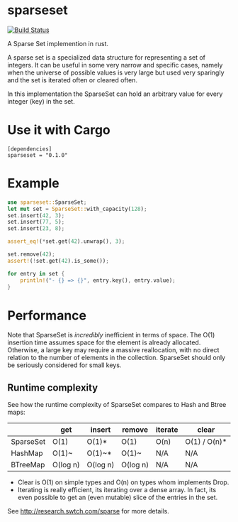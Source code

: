 #  sparseset

[![Build Status](https://travis-ci.org/bombela/sparseset.svg?branch=master)](https://travis-ci.org/bombela/sparseset)

A Sparse Set implemention in rust.

A sparse set is a specialized data structure for representing a set of integers.
It can be useful in some very narrow and specific cases, namely when the universe of possible
values is very large but used very sparingly and the set is iterated often or cleared often.

In this implementation the SparseSet can hold an arbitrary value for every integer (key) in the set.

# Use it with Cargo

```
[dependencies]
sparseset = "0.1.0"
```

# Example

```rust
use sparseset::SparseSet;
let mut set = SparseSet::with_capacity(128);
set.insert(42, 3);
set.insert(77, 5);
set.insert(23, 8);

assert_eq!(*set.get(42).unwrap(), 3);

set.remove(42);
assert!(!set.get(42).is_some());

for entry in set {
    println!("- {} => {}", entry.key(), entry.value);
}
```

# Performance

Note that SparseSet is *incredibly* inefficient in terms of space. The O(1) insertion time
assumes space for the element is already allocated.  Otherwise, a large key may require a
massive reallocation, with no direct relation to the number of elements in the collection.
SparseSet should only be seriously considered for small keys.

## Runtime complexity

See how the runtime complexity of SparseSet compares to Hash and Btree maps:

|           | get       | insert   | remove   | iterate | clear        |
|-----------|-----------|----------|----------|---------|--------------|
| SparseSet | O(1)      | O(1)*    | O(1)     | O(n)    | O(1) / O(n)* |
| HashMap   | O(1)~     | O(1)~*   | O(1)~    | N/A     | N/A          |
| BTreeMap  | O(log n)  | O(log n) | O(log n) | N/A     | N/A          |

* Clear is O(1) on simple types and O(n) on types whom implements Drop.
* Iterating is really efficient, its iterating over a dense array. In fact, its even possible
to get an (even mutable) slice of the entries in the set.

See http://research.swtch.com/sparse for more details.
